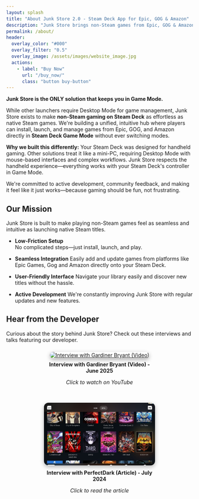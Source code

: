 ```yaml
---
layout: splash
title: "About Junk Store 2.0 - Steam Deck App for Epic, GOG & Amazon"
description: "Junk Store brings non-Steam games from Epic, GOG & Amazon to Steam Deck Game Mode. Available as standalone app or Decky plugin."
permalink: /about/
header:
  overlay_color: "#000"
  overlay_filter: "0.5"
  overlay_image: /assets/images/website_image.jpg
  actions:
    - label: "Buy Now"
      url: "/buy_now/"
      class: "button buy-button"
---
```

<div class="spacer mt-4"></div>


**Junk Store is the ONLY solution that keeps you in Game Mode.**

While other launchers require Desktop Mode for game management, Junk Store exists to make <strong>non-Steam gaming on Steam Deck</strong> as effortless as native Steam games. We're building a unified, intuitive hub where players can install, launch, and manage games from Epic, GOG, and Amazon directly in <strong>Steam Deck Game Mode</strong> without ever switching modes.

**Why we built this differently:** Your Steam Deck was designed for handheld gaming. Other solutions treat it like a mini-PC, requiring Desktop Mode with mouse-based interfaces and complex workflows. Junk Store respects the handheld experience—everything works with your Steam Deck's controller in Game Mode.

We're committed to active development, community feedback, and making it feel like it just works—because gaming should be fun, not frustrating.


<h2>Our Mission</h2>

Junk Store is built to make playing non-Steam games feel as seamless and intuitive as launching native Steam titles.

- <strong>Low-Friction Setup</strong>  
  No complicated steps—just install, launch, and play.

- <strong>Seamless Integration</strong> 
  Easily add and update games from platforms like Epic Games, Gog and Amazon directly onto your Steam Deck.

- <strong>User-Friendly Interface</strong>
  Navigate your library easily and discover new titles without the hassle.

- <strong>Active Development</strong>
  We're constantly improving Junk Store with regular updates and new features.


<h2>Hear from the Developer</h2>

<p>Curious about the story behind Junk Store? Check out these interviews and talks featuring our developer.</p>

<div style="display: flex; flex-wrap: wrap; gap: 2rem; justify-content: center; margin-top: 1.5rem;">

  <!-- Video Interview -->
  <div style="max-width: 300px; text-align: center;">
    <a href="https://youtu.be/iRVFqHGkqio?si=H3RnIVYtWN6vxsaC" target="_blank" rel="noopener noreferrer">
      <img src="https://img.youtube.com/vi/iRVFqHGkqio/hqdefault.jpg" alt="Interview with Gardiner Bryant (Video)" loading="lazy" style="width: 100%; height: 169px; object-fit: cover; border-radius: 12px; box-shadow: 0 4px 12px rgba(0,0,0,0.3);">
    </a>
    <p style="margin-top: 0.5rem; font-weight: bold;">Interview with Gardiner Bryant (Video) - June 2025</p>
    <p style="font-style: italic; font-size: 0.9rem;">Click to watch on YouTube</p>
  </div>

  <!-- Article Interview -->
  <div style="max-width: 300px; text-align: center;">
    <a href="https://gardinerbryant.com/an-interview-with-the-dev-behind-junk-store/" target="_blank" rel="noopener noreferrer">
      <img src="/assets/images/JSInstall/Doom 64.jpeg" alt="Interview with Gardiner Bryant (Article)" style="width: 100%; height: 169px; object-fit: cover; border-radius: 12px; box-shadow: 0 4px 12px rgba(0,0,0,0.3);">
    </a>
    <p style="margin-top: 0.5rem; font-weight: bold;">Interview with PerfectDark (Article) - July 2024</p>
    <p style="font-style: italic; font-size: 0.9rem;">Click to read the article</p>
  </div>

</div>

